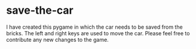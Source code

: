 # save-the-car
I have created this pygame in which the car needs to be saved from the bricks.
The left and right keys are used to move the car.
Please feel free to contribute any new changes to the game.
